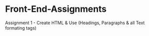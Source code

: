 # Front-End-Assignments
Assignment 1 - Create HTML & Use (Headings, Paragraphs & all Text formating tags) <br>

